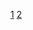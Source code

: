 [1](https://leetcode.com/problems/poor-pigs/discuss/2386378/)
[2](https://leetcode.com/problems/poor-pigs/discuss/94266/)
​
​